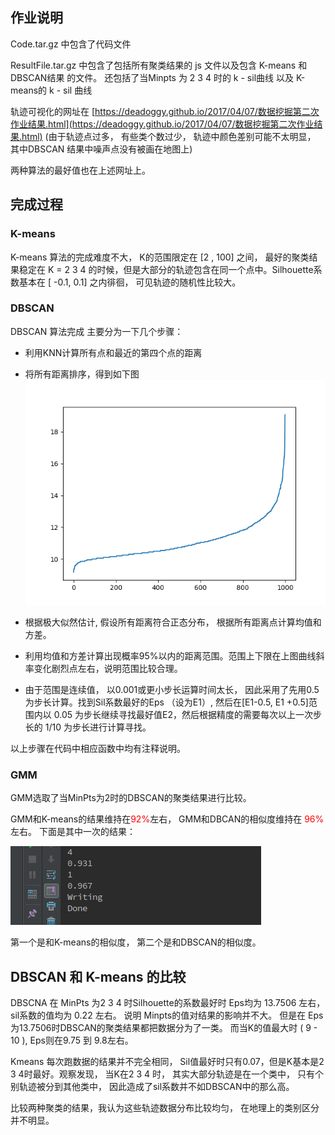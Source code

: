 ## 作业说明
Code.tar.gz 中包含了代码文件

ResultFile.tar.gz 中包含了包括所有聚类结果的 js 文件以及包含 K-means 和 DBSCAN结果
的文件。 还包括了当Minpts 为 2 3 4 时的 k - sil曲线 以及 K-means的 k - sil 曲线

轨迹可视化的网址在 [https://deadoggy.github.io/2017/04/07/数据挖掘第二次作业结果.html](https://deadoggy.github.io/2017/04/07/数据挖掘第二次作业结果.html)
(由于轨迹点过多， 有些类个数过少， 轨迹中颜色差别可能不太明显， 其中DBSCAN
  结果中噪声点没有被画在地图上)

两种算法的最好值也在上述网址上。

## 完成过程

### K-means
K-means 算法的完成难度不大， K的范围限定在 [2 , 100] 之间， 最好的聚类结果稳定在
K = 2 3 4 的时候，但是大部分的轨迹包含在同一个点中。Silhouette系数基本在 [ -0.1, 0.1] 之内徘徊， 可见轨迹的随机性比较大。

### DBSCAN
DBSCAN 算法完成 主要分为一下几个步骤：

 - 利用KNN计算所有点和最近的第四个点的距离
 - 将所有距离排序，得到如下图
  ![](figure_1.png)

 - 根据极大似然估计, 假设所有距离符合正态分布， 根据所有距离点计算均值和方差。

 - 利用均值和方差计算出现概率95%以内的距离范围。范围上下限在上图曲线斜率变化剧烈点左右，说明范围比较合理。

 - 由于范围是连续值， 以0.001或更小步长运算时间太长， 因此采用了先用0.5为步长计算。找到Sil系数最好的Eps （设为E1）, 然后在[E1-0.5, E1 +0.5]范围内以 0.05 为步长继续寻找最好值E2，然后根据精度的需要每次以上一次步长的 1/10 为步长进行计算寻找。

 以上步骤在代码中相应函数中均有注释说明。

 ###  GMM

 GMM选取了当MinPts为2时的DBSCAN的聚类结果进行比较。

 GMM和K-means的结果维持在<font style="color:red">92%</font>左右， GMM和DBCAN的相似度维持在<font style="color:red"> 96%</font>左右。
 下面是其中一次的结果：

 ![](GMM.png)

第一个是和K-means的相似度， 第二个是和DBSCAN的相似度。

## DBSCAN 和 K-means 的比较

DBSCNA 在 MinPts 为2 3 4 时Silhouette的系数最好时 Eps均为 13.7506 左右， sil系数的值均为 0.22 左右。 说明 Minpts的值对结果的影响并不大。
但是在 Eps为13.7506时DBSCAN的聚类结果都把数据分为了一类。 而当K的值最大时 ( 9 - 10 ), Eps则在9.75 到 9.8左右。

Kmeans 每次跑数据的结果并不完全相同， Sil值最好时只有0.07，但是K基本是2 3 4时最好。观察发现， 当K在2 3 4 时， 其实大部分轨迹是在一个类中，
只有个别轨迹被分到其他类中， 因此造成了sil系数并不如DBSCAN中的那么高。

比较两种聚类的结果，我认为这些轨迹数据分布比较均匀， 在地理上的类别区分并不明显。
